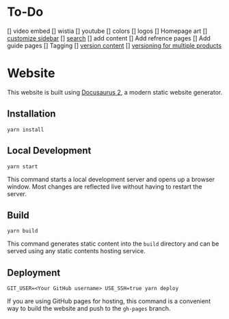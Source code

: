 # To-Do

[] video embed
   [] wistia
   [] youtube
[] colors
[] logos
[] Homepage art
[] [customize sidebar](https://docusaurus.io/docs/sidebar)
[] [search](https://docusaurus.io/docs/search)
[] add content
   [] Add refrence pages
   [] Add guide pages
[] Tagging
[] [version content](https://docusaurus.io/docs/versioning)
[] [versioning for multiple products](https://docusaurus.io/docs/docs-multi-instance)


# Website

This website is built using [Docusaurus 2](https://docusaurus.io/), a modern static website generator.

## Installation

```console
yarn install
```

## Local Development

```console
yarn start
```

This command starts a local development server and opens up a browser window. Most changes are reflected live without having to restart the server.

## Build

```console
yarn build
```

This command generates static content into the `build` directory and can be served using any static contents hosting service.

## Deployment

```console
GIT_USER=<Your GitHub username> USE_SSH=true yarn deploy
```

If you are using GitHub pages for hosting, this command is a convenient way to build the website and push to the `gh-pages` branch.
